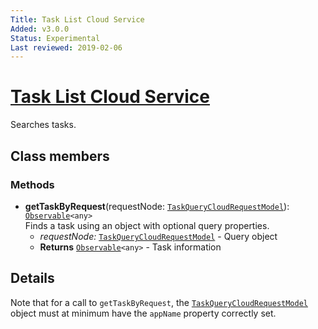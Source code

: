 ```yaml
---
Title: Task List Cloud Service
Added: v3.0.0
Status: Experimental
Last reviewed: 2019-02-06
---
```


# [Task List Cloud Service](../../lib/lib/process-services-cloud/src/lib/task/task-list/services/task-list-cloud.service.ts "Defined in task-list-cloud.service.ts")

Searches tasks. 

## Class members

### Methods

-   **getTaskByRequest**(requestNode: [`TaskQueryCloudRequestModel`](../../lib/lib/process-services-cloud/src/lib/task/task-list/models/filter-cloud-model.ts)): [`Observable`](http://reactivex.io/documentation/observable.html)`<any>`<br/>
    Finds a task using an object with optional query properties.
    -   _requestNode:_ [`TaskQueryCloudRequestModel`](../../lib/lib/process-services-cloud/src/lib/task/task-list/models/filter-cloud-model.ts)  - Query object
    -   **Returns** [`Observable`](http://reactivex.io/documentation/observable.html)`<any>` - Task information

## Details

Note that for a call to `getTaskByRequest`, the
[`TaskQueryCloudRequestModel`](../../lib/lib/process-services-cloud/src/lib/task/task-list/models/filter-cloud-model.ts) object
must at minimum have the `appName` property correctly set.
